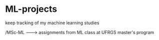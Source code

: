# ML-projects


keep tracking of my machine learning studies

/MSc-ML ---> assignments from ML class at UFRGS master's program
